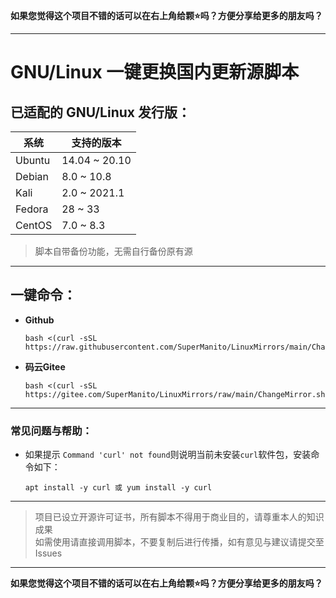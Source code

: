__如果您觉得这个项目不错的话可以在右上角给颗⭐吗？方便分享给更多的朋友吗？__

***

# GNU/Linux 一键更换国内更新源脚本
## 已适配的 GNU/Linux 发行版：
| 系统 | 支持的版本 |
| ------ | ------ |
| Ubuntu | 14.04 ~ 20.10 |
| Debian | 8.0 ~ 10.8 |
| Kali | 2.0 ~ 2021.1 |
| Fedora | 28 ~ 33 |
| CentOS | 7.0 ~ 8.3 |
> 脚本自带备份功能，无需自行备份原有源

***

## 一键命令：
- __Github__

      bash <(curl -sSL https://raw.githubusercontent.com/SuperManito/LinuxMirrors/main/ChangeMirror.sh)
- __码云Gitee__

      bash <(curl -sSL https://gitee.com/SuperManito/LinuxMirrors/raw/main/ChangeMirror.sh)
      
***

### 常见问题与帮助：
- 如果提示 `Command 'curl' not found`则说明当前未安装`curl`软件包，安装命令如下：

      apt install -y curl 或 yum install -y curl

***

> 项目已设立开源许可证书，所有脚本不得用于商业目的，请尊重本人的知识成果\
> 如需使用请直接调用脚本，不要复制后进行传播，如有意见与建议请提交至 Issues

***

__如果您觉得这个项目不错的话可以在右上角给颗⭐吗？方便分享给更多的朋友吗？__

